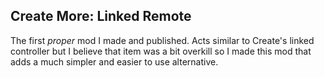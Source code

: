 ## Create More: Linked Remote
The first *proper* mod I made and published. Acts similar to Create's linked controller but I believe that item was a bit overkill so I made this mod that adds a much simpler and easier to use alternative.

